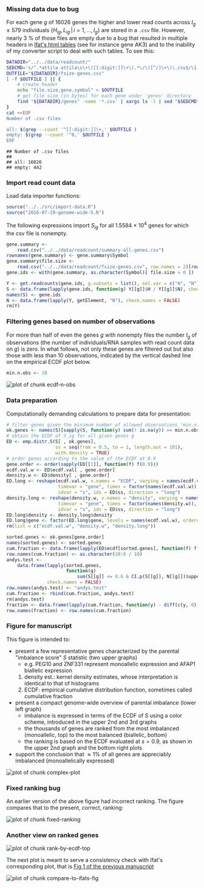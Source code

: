 ### Missing data due to bug

For each gene $g$ of 16026 genes the higher and lower read counts across $I_g\le 579$ individuals $\{H_{ig}, L_{ig} \,|\, i=1,...,I_g\}$ are stored in a `.csv` file.  However, nearly 3 % of those files are empty due to a bug that resulted in multiple headers in [Ifat's html tables][ifat] (see for instance gene AK3) and to the inability of my converter script to deal with such tables.  To see this:


```bash
DATADIR="../../data/readcount/"
SEDCMD='s/^.*attila attila\s\+\([[:digit:]]\+\).*\/\([^/]\+\)\.csv$/\1,\2/'
OUTFILE="${DATADIR}/fsize-genes.csv"
[ -f $OUTFILE ] || {
    # create header
    echo "file.size,gene.symbol" > $OUTFILE
    # get file size (in bytes) for each gene under 'genes' directory
    find "${DATADIR}/genes" -name '*.csv' | xargs ls -l | sed "$SEDCMD" >> $OUTFILE
}
cat <<EOF
Number of .csv files

all: $(grep --count '^[[:digit:]]\+,' $OUTFILE )
empty: $(grep --count '^0,' $OUTFILE )
EOF
```

```
## Number of .csv files
## 
## all: 16026
## empty: 442
```



### Import read count data

Load data importer functions:

```r
source("../../src/import-data.R")
source("2016-07-19-genome-wide-S.R")
```

The following expressions import $S_{ig}$ for all 1.5584 &times; 10<sup>4</sup> genes for which the csv file is nonempty.


```r
gene.summary <-
    read.csv("../../data/readcount/summary-all-genes.csv")
rownames(gene.summary) <- gene.summary$Symbol
gene.summary$file.size <-
    read.csv("../../data/readcount/fsize-genes.csv", row.names = 2)[rownames(gene.summary), , drop = TRUE]
gene.ids <- with(gene.summary, as.character(Symbol)[ file.size > 0 ])
```


```r
Y <- get.readcounts(gene.ids, g.subsets = list(), sel.var = c("H", "N"))
S <- data.frame(lapply(gene.ids, function(g) Y[[g]]$H / Y[[g]]$N), check.names = FALSE)
names(S) <- gene.ids
N <- data.frame(lapply(Y, getElement, "N"), check.names = FALSE)
rm(Y)
```

### Filtering genes based on number of observations

For more than half of even the genes $g$ with nonempty files the number $I_g$ of observations (the number of individuals/RNA samples with read count data on $g$) is zero.  In what follows, not only these genes are filtered out but also those with less than 10 observations, indicated by the vertical dashed line on the empirical ECDF plot below.


```r
min.n.obs <- 10
```
![plot of chunk ecdf-n-obs](figure/ecdf-n-obs-1.png)

### Data preparation

Computationally demanding calculations to prepare data for presentation:


```r
# filter genes given the minimum number of allowed observations 'min.n.obs'
ok.genes <- names(S)[sapply(S, function(y) sum(! is.na(y)) >= min.n.obs)]
# obtain the ECDF of S_ig for all given genes g
ED <- emp.distr.S(S[ , ok.genes],
                  ss = seq(from = 0.5, to = 1, length.out = 101),
                  with.density = TRUE)
# order genes according to the value of the ECDF at 0.9
gene.order <- order(sapply(ED[[1]], function(f) f(0.9)))
ecdf.val.w <- ED$ecdf.val[ , gene.order]
density.w <- ED$density[ , gene.order]
ED.long <- reshape(ecdf.val.w, v.names = "ECDF", varying = names(ecdf.val.w),
                   timevar = "gene", times = factor(names(ecdf.val.w)),
                   idvar = "s", ids = ED$ss, direction = "long")
density.long <- reshape(density.w, v.names = "density", varying = names(density.w),
                   timevar = "gene", times = factor(names(density.w)),
                   idvar = "s", ids = ED$ss, direction = "long")
ED.long$density <- density.long$density
ED.long$gene <- factor(ED.long$gene, levels = names(ecdf.val.w), ordered = TRUE)
rm(list = c("ecdf.val.w", "density.w", "density.long"))
```






```r
sorted.genes <- ok.genes[gene.order]
names(sorted.genes) <- sorted.genes
cum.fraction <- data.frame(lapply(ED$ecdf[sorted.genes], function(f) f(10:6 / 10)), check.names = FALSE)
row.names(cum.fraction) <- as.character(10:6 / 10)
andys.test <-
    data.frame(lapply(sorted.genes,
                      function(g)
                          sum(S[[g]] <= 0.6 & CI.p(S[[g]], N[[g]])$upper < 0.7, na.rm = TRUE) / sum(! is.na(S[[g]]))),
               check.names = FALSE)
row.names(andys.test) <- "andys.test"
cum.fraction <- rbind(cum.fraction, andys.test)
rm(andys.test)
fraction <- data.frame(lapply(cum.fraction, function(y) - diff(c(y, 0))), check.names = FALSE)
row.names(fraction) <- row.names(cum.fraction)
```

### Figure for manuscript

This figure is intended to:

* present a few representative genes characterized by the parental "imbalance score" $S$ statistic (two upper graphs)
  * e.g. PEG10 and ZNF331 represent monoallelic expression and AFAP1 biallelic expression
  1. density est.: kernel density estimates, whose interpretation is identical to that of histograms
  1. ECDF: empirical cumulative distribution function, sometimes called cumulative fraction
* present a compact genome-wide overview of parental imbalance (lower left graph)
  * imbalance is expressed in terms of the ECDF of $S$ using a color scheme, introduced in the upper 2nd and 3rd graphs
  * the thousands of genes are ranked from the most imbalanced (monoallelic, top) to the most balanced (biallelic, bottom)
  * the ranking is based on the ECDF evaluated at $s = 0.9$, as shown in the upper 2nd graph and the bottom right plots
* support the conclusion that $\approx 1 \%$ of all genes are appreciably imbalanced (monoallelically expressed)

![plot of chunk complex-plot](figure/complex-plot-1.png)

### Fixed ranking bug

An earlier version of the above figure had incorrect ranking.  The figure compares that to the present, correct, ranking:

![plot of chunk fixed-ranking](figure/fixed-ranking-1.png)

### Another view on ranked genes

![plot of chunk rank-by-ecdf-top](figure/rank-by-ecdf-top-1.png)

The next plot is meant to serve a consistency check with Ifat's corresponding plot, that is [Fig 1 of the previous manuscript][Fig 1]

![plot of chunk compare-to-ifats-fig](figure/compare-to-ifats-fig-1.png)



[ifat]: http://katahdin.mssm.edu/ifat/web/cm/home
[Fig 1]: https://docs.google.com/presentation/d/1YvpA1AJ-zzir1Iw0F25tO9x8gkSAzqaO4fjB7K3zBhE/edit#slide=id.p4
